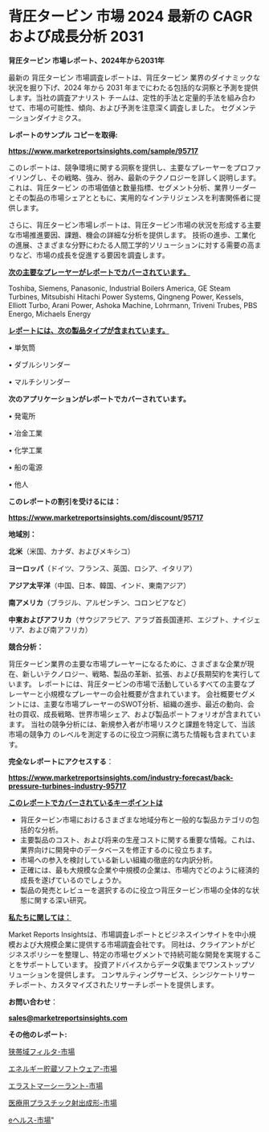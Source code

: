 # 背圧タービン 市場 2024 最新の CAGR および成長分析 2031

<strong>背圧タービン 市場レポート、2024年から2031年</strong>

最新の 背圧タービン 市場調査レポートは、背圧タービン 業界のダイナミックな状況を掘り下げ、2024 年から 2031 年までにわたる包括的な洞察と予測を提供します。当社の調査アナリスト チームは、定性的手法と定量的手法を組み合わせて、市場の可能性、傾向、および予測を注意深く調査しました。 セグメンテーションダイナミクス。



<strong>レポートのサンプル コピーを取得:</strong> <a href=https://www.marketreportsinsights.com/sample/95717>

<strong><u>https://www.marketreportsinsights.com/sample/95717</u></strong></a>

このレポートは、競争環境に関する洞察を提供し、主要なプレーヤーをプロファイリングし、その戦略、強み、弱み、最新のテクノロジーを詳しく説明します。 これは、背圧タービン の市場価値と数量指標、セグメント分析、業界リーダーとその製品の市場シェアとともに、実用的なインテリジェンスを利害関係者に提供します。

さらに、背圧タービン市場レポートは、背圧タービン市場の状況を形成する主要な市場推進要因、課題、機会の詳細な分析を提供します。 技術の進歩、工業化の進展、さまざまな分野にわたる人間工学的ソリューションに対する需要の高まりなど、市場の成長を促進する要因を調査します。



<strong><u>次の主要なプレーヤーがレポートでカバーされています。</u></strong>

Toshiba, Siemens, Panasonic, Industrial Boilers America, GE Steam Turbines, Mitsubishi Hitachi Power Systems, Qingneng Power, Kessels, Elliott Turbo, Arani Power, Ashoka Machine, Lohrmann, Triveni Trubes, PBS Energo, Michaels Energy



<strong><u><b>レポートには、次の製品タイプが含まれています。</b></u></strong>

• 単気筒

• ダブルシリンダー

• マルチシリンダー



<strong><b>次のアプリケーションがレポートでカバーされています。</b></strong>

• 発電所

• 冶金工業

• 化学工業

• 船の電源

• 他人



<strong><b>このレポートの割引を受けるには：</b></strong><a href=https://www.marketreportsinsights.com/discount/95717>

<strong><u>https://www.marketreportsinsights.com/discount/95717</u></strong></a>



<strong>地域別：</strong>



<strong>北米</strong>（米国、カナダ、およびメキシコ）



<strong>ヨーロッパ</strong>（ドイツ、フランス、英国、ロシア、イタリア）



<strong>アジア太平洋</strong>（中国、日本、韓国、インド、東南アジア）



<strong>南アメリカ</strong>（ブラジル、アルゼンチン、コロンビアなど）



<strong>中東およびアフリカ</strong>（サウジアラビア、アラブ首長国連邦、エジプト、ナイジェリア、および南アフリカ）



<strong>競合分析：</strong>

背圧タービン業界の主要な市場プレーヤーになるために、さまざまな企業が現在、新しいテクノロジー、戦略、製品の革新、拡張、および長期契約を実行しています。 レポートには、背圧タービンの市場で活動しているすべての主要なプレーヤーと小規模なプレーヤーの会社概要が含まれています。 会社概要セグメントには、主要な市場プレーヤーのSWOT分析、組織の進歩、最近の動向、会社の買収、成長戦略、世界市場シェア、および製品ポートフォリオが含まれています。 当社の競争分析には、新規参入者が市場リスクと課題を特定して、当該市場の競争力 のレベルを測定するのに役立つ洞察に満ちた情報も含まれています。



<strong>完全なレポートにアクセスする</strong>：

<a href=https://www.marketreportsinsights.com/industry-forecast/back-pressure-turbines-industry-95717>

<strong><u>https://www.marketreportsinsights.com/industry-forecast/back-pressure-turbines-industry-95717</u></strong></a>



<strong><u><b>このレポートでカバーされているキーポイントは</b></u></strong>
<ul>
  <li>背圧タービン市場におけるさまざまな地域分布と一般的な製品カテゴリの包括的な分析。</li>
  <li>主要製品のコスト、および将来の生産コストに関する重要な情報。これは、業界向けに開発中のデータベースを修正するのに役立ちます。</li>
  <li>市場への参入を検討している新しい組織の徹底的な内訳分析。</li>
  <li>正確には、最も大規模な企業や中規模の企業は、市場内でどのように経済的成長を遂げているのでしょうか。</li>
  <li>製品の発売とレビューを選択するのに役立つ背圧タービン市場の全体的な状態に関する深い研究。</li>
</ul>


<strong><u><b>私たちに関しては：</b></u></strong>

Market Reports Insightsは、市場調査レポートとビジネスインサイトを中小規模および大規模企業に提供する市場調査会社です。 同社は、クライアントがビジネスポリシーを整理し、特定の市場セグメントで持続可能な開発を実現することをサポートしています。 投資アドバイスからデータ収集までワンストップソリューションを提供します。 コンサルティングサービス、シンジケートリサーチレポート、カスタマイズされたリサーチレポートを提供します。



<strong><b>お問い合わせ</b></strong>：

<a href=mailto:sales@marketreportsinsights.com>

<strong><u>sales@marketreportsinsights.com</u></strong></a>



<strong>その他のレポート:</strong>

<a href=https://www.linkedin.com/pulse/狭帯域フィルタ-市場-2023-総合分析と事業成長戦略-2030-pr-news-hub-07jaf/>狭帯域フィルタ-市場</a>

<a href=https://www.linkedin.com/pulse/エネルギー貯蔵ソフトウェア-市場-2023-swot-分析と最新イノベーション-3ra6f/>エネルギー貯蔵ソフトウェア-市場</a>

<a href=https://www.linkedin.com/pulse/エラストマーシーラント-市場-2023-競争分析と事業成長-2030-pr-news-hub-fdwhf/>エラストマーシーラント-市場</a>

<a href=https://www.linkedin.com/pulse/医療用プラスチック射出成形-市場-2023-年のダイナミクスとビジネストレンド-ah7mf/>医療用プラスチック射出成形-市場</a>

<a href=https://www.linkedin.com/pulse/eヘルス-市場-2023-年のダイナミクスとビジネストレンド-2030-cwrzf/>eヘルス-市場</a>"
